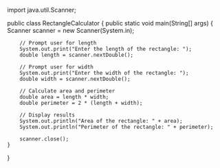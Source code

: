 import java.util.Scanner;

public class RectangleCalculator {
    public static void main(String[] args) {
        Scanner scanner = new Scanner(System.in);

        // Prompt user for length
        System.out.print("Enter the length of the rectangle: ");
        double length = scanner.nextDouble();

        // Prompt user for width
        System.out.print("Enter the width of the rectangle: ");
        double width = scanner.nextDouble();

        // Calculate area and perimeter
        double area = length * width;
        double perimeter = 2 * (length + width);

        // Display results
        System.out.println("Area of the rectangle: " + area);
        System.out.println("Perimeter of the rectangle: " + perimeter);

        scanner.close();
    }
}
